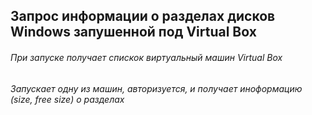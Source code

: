 ## Запрос информации о разделах дисков Windows запушенной под Virtual Box
###### При запуске получает спискок виртуальный машин Virtual Box
###### Запускает одну из машин, авторизуется, и получает иноформацию (size, free size) о разделах

